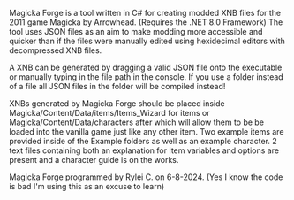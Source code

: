 Magicka Forge is a tool written in C# for creating modded XNB files for the 2011 game Magicka by Arrowhead. (Requires the .NET 8.0 Framework)
The tool uses JSON files as an aim to make modding more accessible and quicker than if the files were manually edited using hexidecimal editors with decompressed XNB files.

A XNB can be generated by dragging a valid JSON file onto the executable or manually typing in the file path in the console. If you use a folder instead of a file all JSON files in the folder will be compiled instead!

XNBs generated by Magicka Forge should be placed inside Magicka/Content/Data/items/Items_Wizard for items or Magicka/Content/Data/characters after which will allow them to be be loaded into the vanilla game just like any other item.
Two example items are provided inside of the Example folders as well as an example character.
2 text files containing both an explanation for Item variables and options are present and a character guide is on the works.

Magicka Forge programmed by Rylei C. on 6-8-2024.
(Yes I know the code is bad I'm using this as an excuse to learn)
